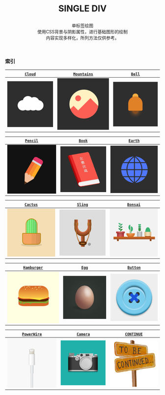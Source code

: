 # <p align=center>SINGLE DIV</p>

<p align=center>
单标签绘图
<br>使用CSS背景与阴影属性，进行基础图形的绘制
<br>内容实现多样化，所列方法仅供参考。</p>
<br>

### 索引
<!-- 1 -->
| [`Cloud`](/src/SingleDiv/Cloud.html) |  [`Mountains`](/src/SingleDiv/Mountains.html) | [`Bell`](/src/SingleDiv/Bell.html) |
|:---:|:---:|:---:|
|[![云朵](/public/thumb/cloud.png)](/src/SingleDiv/Cloud.html) | [![山](/public/thumb/mountains.png)](/src/SingleDiv/Mountains.html)|[![铃铛](/public/thumb/bell.png)](/src/SingleDiv/Bell.html) | 

<!-- 2 -->
| [`Pencil`](/src/SingleDiv/Pencil.html) |  [`Book`](/src/SingleDiv/Book.html) | [`Earth`](/src/SingleDiv/Earth.html) |
|:---:|:---:|:---:|
|[![铅笔](/public/thumb/pencil.png)](/src/SingleDiv/Pencil.html) | [![书籍](/public/thumb/book.png)](/src/SingleDiv/Book.html)|[![地球](/public/thumb/earth.png)](/src/SingleDiv/Earth.html) |

<!-- 3 -->
| [`Cactus`](/src/SingleDiv/Cactus.html) |  [`Sling`](/src/SingleDiv/Sling.html) | [`Bonsai`](/src/SingleDiv/Bonsai.html) |
|:---:|:---:|:---:|
|[![仙人掌](/public/thumb/cactus.png)](/src/SingleDiv/Cactus.html) | [![弹弓](/public/thumb/slingshot.png)](/src/SingleDiv/Sling.html)|[![盆景](/public/thumb/bonsai.png)](/src/SingleDiv/Bonsai.html)|

<!-- 4 -->
| [`Hamburger`](/src/SingleDiv/Hamburger.html) |  [`Egg`](/src/SingleDiv/Egg.html) | [`Button`]() |
|:---:|:---:|:---:|
|[![汉堡包](/public/thumb/hamburger.png)](/src/SingleDiv/Hamburger.html) | [![鸡蛋](/public/thumb/egg.png)](/src/SingleDiv/Egg.html)|[![纽扣](/public/thumb/button.png)](/src/SingleDiv/Button.html) |

<!-- 5 -->

| [`PowerWire`](/src/SingleDiv/PowerWire.html) |  [`Camera`](/src/SingleDiv/Camera.html) | [`CONTINUE`]() |
|:---:|:---:|:---:|
|[![汉堡包](/public/thumb/powerwire.png)](/src/SingleDiv/Hamburger.html) | [![照相机](/public/thumb/camera.png)](/src/SingleDiv/Camera.html)|[![](/public/thumb/continue.png)](/src/SingleDiv/README.md) |